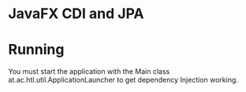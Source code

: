 # JavaFX CDI and JPA

Running
===

You must start the application with the Main class at.ac.htl.util.ApplicationLauncher to get dependency Injection working.
